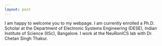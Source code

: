 ```yaml
---
layout: post
---
```

I am happy to welcome you to my webpage. I am currently enrolled a Ph.D. Scholar at the Department of Electronic Systems Engineering (DESE), Indian Institute of Science (IISc), Bangalore. I work at the NeuRonICS lab with Dr. Chetan Singh Thakur.
